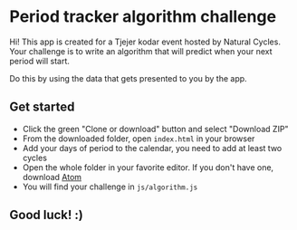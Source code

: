 # Period tracker algorithm challenge
Hi! This app is created for a Tjejer kodar event hosted by Natural Cycles.
Your challenge is to write an algorithm that will predict when your next period will start.

Do this by using the data that gets presented to you by the app.


## Get started
- Click the green "Clone or download" button and select "Download ZIP"
- From the downloaded folder, open `index.html` in your browser
- Add your days of period to the calendar, you need to add at least two cycles
- Open the whole folder in your favorite editor. If you don't have one, download [Atom](https://atom.io/)
- You will find your challenge in `js/algorithm.js`


## Good luck! :)